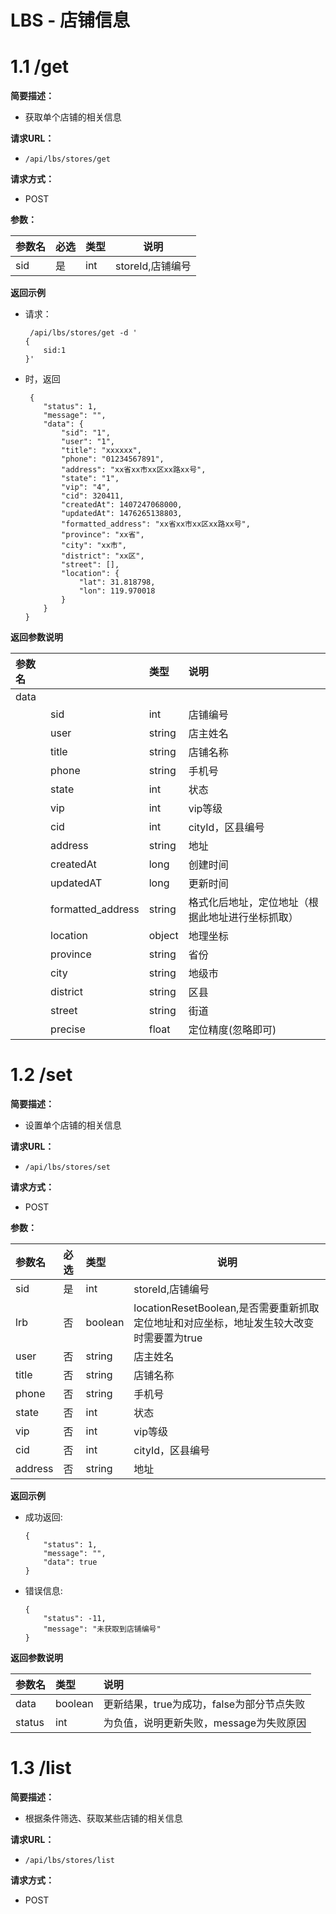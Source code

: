 
# LBS - 店铺信息

# 1.1 /get

**简要描述：** 
- 获取单个店铺的相关信息

**请求URL：** 
- ` /api/lbs/stores/get `
  
**请求方式：**
- POST 

**参数：** 

|参数名|必选|类型|说明|
|:----|:---|:-----|-----|
|sid   |是|int |storeId,店铺编号|

 **返回示例**

- 请求：

	```
	 /api/lbs/stores/get -d '
	{
		sid:1
	}'
	```
- 时，返回

	``` 
	 {
	    "status": 1,
	    "message": "",
	    "data": {
	        "sid": "1",
	        "user": "1",
	        "title": "xxxxxx",
	        "phone": "01234567891",
	        "address": "xx省xx市xx区xx路xx号",
	        "state": "1",
	        "vip": "4",
	        "cid": 320411,
	        "createdAt": 1407247068000,
	        "updatedAt": 1476265138803,
	        "formatted_address": "xx省xx市xx区xx路xx号",
	        "province": "xx省",
	        "city": "xx市",
	        "district": "xx区",
	        "street": [],
	        "location": {
	            "lat": 31.818798,
	            "lon": 119.970018
	        }
	    }
	}
	```
 **返回参数说明** 

|参数名||类型|说明|
|:----|:---|:---|:-----|
|data||||
||sid  |int     |店铺编号|
||user  |string  |店主姓名|
||title  |string |店铺名称|
||phone  |string |手机号|
||state  |int     |状态|
||vip  |int     |vip等级|
||cid  |int     |cityId，区县编号|
||address  |string     |地址|
||createdAt  |long     |创建时间|
||updatedAT  |long     |更新时间|
||formatted_address  |string     |格式化后地址，定位地址（根据此地址进行坐标抓取）|
||location  |object     |地理坐标|
||province  |string     |省份|
||city  |string     |地级市|
||district  |string     |区县|
||street  |string     |街道|
||precise  |float     |定位精度(忽略即可)|

# 1.2 /set

**简要描述：** 
- 设置单个店铺的相关信息

**请求URL：** 
- ` /api/lbs/stores/set `
  
**请求方式：**
- POST 

**参数：** 

|参数名|必选|类型|说明|
|:----|:---|:-----|-----|
|sid   |是|int |storeId,店铺编号|
|lrb  |否|boolean  |locationResetBoolean,是否需要重新抓取定位地址和对应坐标，地址发生较大改变时需要置为true|
|user  |否|string  |店主姓名|
|title |否 |string |店铺名称|
|phone  |否|string |手机号|
|state  |否|int     |状态|
|vip  |否|int     |vip等级|
|cid  |否|int     |cityId，区县编号|
|address |否 |string     |地址|

 **返回示例**

- 成功返回:

	``` 
	{
	    "status": 1,
	    "message": "",
	    "data": true
	}
	```
- 错误信息:
	
	```
	{
   		"status": -11,
    	"message": "未获取到店铺编号"
	}
	```

 **返回参数说明** 

|参数名|类型|说明|
|:----|:---|:-----|
|data|boolean|更新结果，true为成功，false为部分节点失败|
|status|int|为负值，说明更新失败，message为失败原因|

# 1.3 /list

**简要描述：** 
- 根据条件筛选、获取某些店铺的相关信息

**请求URL：** 
- ` /api/lbs/stores/list `
  
**请求方式：**
- POST 